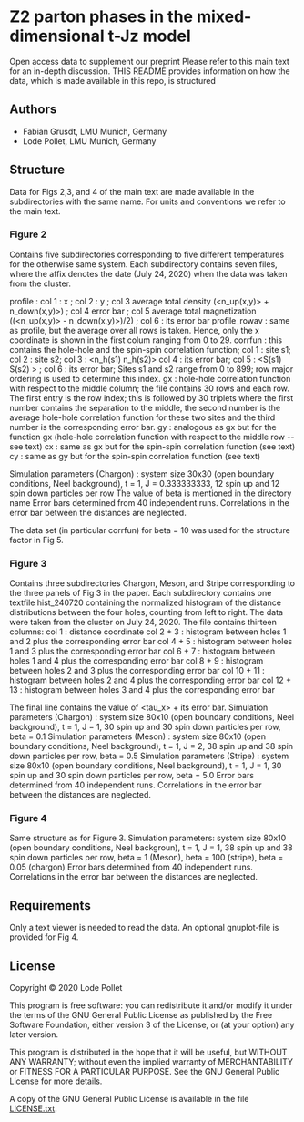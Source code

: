 Z2 parton phases in the mixed-dimensional t-Jz model
====================================================

Open access data to supplement our preprint []()
Please refer to this main text for an in-depth discussion.
THIS README provides information on how the data, which is made available in this repo, is structured

Authors
-------
* Fabian Grusdt, LMU Munich, Germany
* Lode Pollet, LMU Munich, Germany

Structure
---------

Data for Figs 2,3, and 4 of the main text are made available in the subdirectories with the same name.
For units and conventions we refer to the main text.

### Figure 2

Contains five subdirectories corresponding to five different temperatures for the otherwise same system.
Each subdirectory contains seven files, where the affix denotes the date (July 24, 2020) when the data was taken from the cluster.

profile : col 1 : x ; col 2 : y ; col 3 average total density (<n_up(x,y)> + n_down(x,y)>) ; col 4 error bar ; col 5 average total magnetization ((<n_up(x,y)> - n_down(x,y)>)/2) ; col 6 : its error bar 
profile_rowav : same as profile, but the average over all rows is taken. Hence, only the x coordinate is shown in the first colum ranging from 0 to 29.
corrfun : this contains the hole-hole and the spin-spin correlation function; col 1 : site s1; col 2 : site s2; col 3 : <n_h(s1) n_h(s2)> col 4 : its error bar; col 5 : <S(s1) S(s2) > ; col 6 : its error bar; Sites s1 and s2 range from 0 to 899; row major ordering is used to determine this index.
gx : hole-hole correlation function with respect to the middle column; the file contains 30 rows and each row. The first entry is the row index; this is followed by 30 triplets where the first number contains the separation to the middle, the second number is the average hole-hole correlation function for these two sites and the third number is the corresponding error bar.
gy : analogous as gx but for the function gx (hole-hole correlation function with respect to the middle row -- see text)
cx : same as gx but for the spin-spin correlation function (see text) 
cy : same as gy but for the spin-spin correlation function (see text)


Simulation parameters (Chargon) : system size 30x30 (open boundary conditions, Neel background), t = 1, J = 0.333333333, 12 spin up and 12 spin down particles per row
The value of beta is mentioned in the directory name 
Error bars determined from 40 independent runs. Correlations in the error bar between the distances are neglected.

The data set (in particular corrfun) for beta = 10 was used for the structure factor in Fig 5.

### Figure 3

Contains three subdirectories Chargon, Meson, and Stripe corresponding to the three panels of Fig 3 in the paper.
Each subdirectory contains one textfile hist_240720 containing the normalized histogram of the distance distributions between the four holes, counting from left to right. The data were taken from the cluster on July 24, 2020.
The file contains thirteen columns:
col 1       : distance coordinate
col 2  + 3  : histogram between holes 1 and 2 plus the corresponding error bar
col 4  + 5  : histogram between holes 1 and 3 plus the corresponding error bar
col 6  + 7  : histogram between holes 1 and 4 plus the corresponding error bar
col 8  + 9  : histogram between holes 2 and 3 plus the corresponding error bar
col 10 + 11 : histogram between holes 2 and 4 plus the corresponding error bar
col 12 + 13 : histogram between holes 3 and 4 plus the corresponding error bar

The final line contains the value of <tau_x> + its error bar.
Simulation parameters (Chargon) : system size 80x10 (open boundary conditions, Neel background), t = 1, J = 1, 30 spin up and 30 spin down particles per row, beta = 0.1 
Simulation parameters (Meson) : system size 80x10 (open boundary conditions, Neel background), t = 1, J = 2, 38 spin up and 38 spin down particles per row, beta = 0.5
Simulation parameters (Stripe) : system size 80x10 (open boundary conditions, Neel background), t = 1, J = 1, 30 spin up and 30 spin down particles per row, beta = 5.0 
Error bars determined from 40 independent runs. Correlations in the error bar between the distances are neglected.


### Figure 4

Same structure as for Figure 3.
Simulation parameters: system size 80x10 (open boundary conditions, Neel backgroun), t = 1, J = 1, 38 spin up and 38 spin down particles per row, beta = 1 (Meson), beta = 100 (stripe), beta = 0.05 (chargon)
Error bars determined from 40 independent runs. Correlations in the error bar between the distances are neglected.

Requirements
------------

Only a text viewer is needed to read the data. An optional gnuplot-file is provided for Fig 4.
  


License
-------

Copyright © 2020  Lode Pollet

This program is free software: you can redistribute it and/or modify
it under the terms of the GNU General Public License as published by
the Free Software Foundation, either version 3 of the License, or
(at your option) any later version.

This program is distributed in the hope that it will be useful,
but WITHOUT ANY WARRANTY; without even the implied warranty of
MERCHANTABILITY or FITNESS FOR A PARTICULAR PURPOSE.  See the
GNU General Public License for more details.

A copy of the GNU General Public License is available in the
file [LICENSE.txt](LICENSE.txt).
